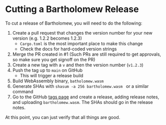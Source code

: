 # Cutting a Bartholomew Release

To cut a release of Bartholomew, you will need to do the following:

1. Create a pull request that changes the version number for your new version (e.g. 1.2.2 becomes 1.2.3)
    - `Cargo.toml` is the most important place to make this change
    - Check the docs for hard-coded version strings
2. Merge the PR created in #1 (Such PRs are still required to get approvals, so make sure you get signoff on the PR)
3. Create a new tag with a `v` and then the version number (`v1.2.3`)
4. Push the tag up to `main` on GitHub
    - This will trigger a release build
5. Build WebAssembly binary, `batholomew.wasm`
6. Generate SHAs with `shasum -a 256 bartholomew.wasm ` or a similar command
7. Go to the GitHub [tags page](https://github.com/fermyon/bartholomew/releases) and create a release, adding release notes, and uploading `bartholomew.wasm`. The SHAs should go in the release notes.

At this point, you can just verify that all things are good.